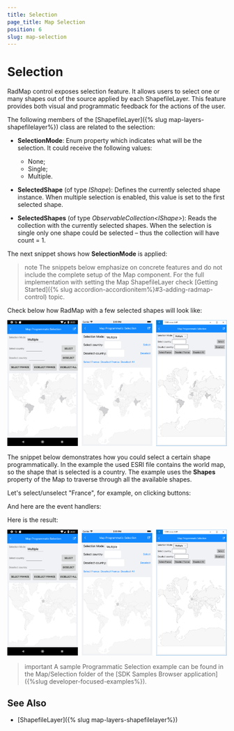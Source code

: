 ```yaml
---
title: Selection
page_title: Map Selection
position: 6
slug: map-selection
---
```


# Selection

RadMap control exposes selection feature. It allows users to select one or many shapes out of the source applied by each ShapefileLayer. This feature provides both visual and programmatic feedback for the actions of the user. 

The following members of the [ShapefileLayer]({% slug map-layers-shapefilelayer%}) class are related to the selection: 

* **SelectionMode**: Enum property which indicates what will be the selection. It could receive the following values:
	* None;
	* Single;
	* Multiple.

* **SelectedShape** (of type *IShape*): Defines the currently selected shape instance. When multiple selection is enabled, this value is set to the first selected shape. 
* **SelectedShapes** (of type *ObservableCollection&lt;IShape&gt;*): Reads the collection with the currently selected shapes. When the selection is single only one shape could be selected – thus the collection will have count = 1. 

The next snippet shows how **SelectionMode** is applied:

>note The snippets below emphasize on concrete features and do not include the complete setup of the Map component. For the full implementation with setting the Map ShapefileLayer check [Getting Started]({% slug accordion-accordionitem%}#3-adding-radmap-control) topic.

<snippet id='map-selection-mode-xaml' />

Check below how RadMap with a few selected shapes will look like:

![Map Multiple Selection](images/map_multiple_selection.png)

The snippet below demonstrates how you could select a certain shape programmatically. In the example the used ESRI file contains the world map, so the shape that is selected is a country. The example uses the **Shapes** property of the Map to traverse through all the available shapes.

Let's select/unselect "France", for example, on clicking buttons:

<snippet id='map-selectshapes-xaml' />

And here are the event handlers:

<snippet id='map-selection-runtime-code' />

Here is the result:

![Map Programmatic Selection](images/map_programmatic_selection.png)

>important A sample Programmatic Selection example can be found in the Map/Selection folder of the [SDK Samples Browser application]({%slug developer-focused-examples%}).

## See Also

- [ShapefileLayer]({% slug map-layers-shapefilelayer%})

